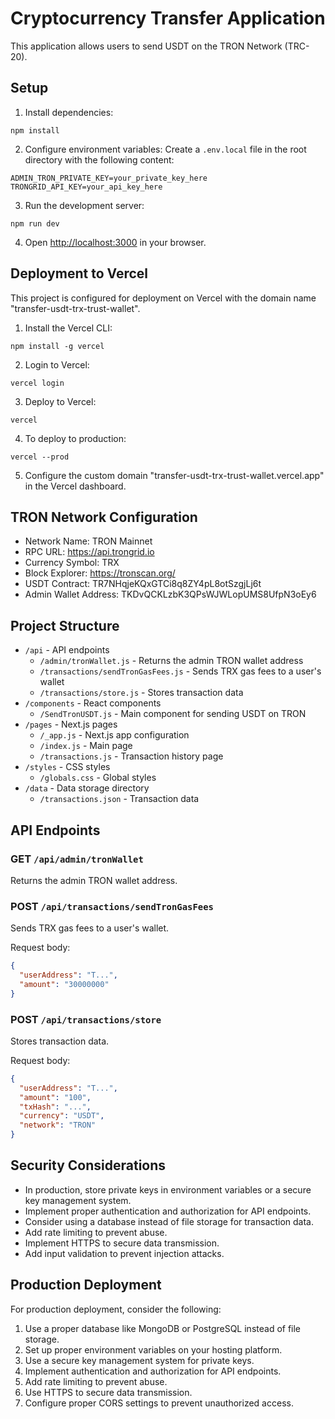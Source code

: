 # Cryptocurrency Transfer Application

This application allows users to send USDT on the TRON Network (TRC-20).

## Setup

1. Install dependencies:
```
npm install
```

2. Configure environment variables:
Create a `.env.local` file in the root directory with the following content:
```
ADMIN_TRON_PRIVATE_KEY=your_private_key_here
TRONGRID_API_KEY=your_api_key_here
```

3. Run the development server:
```
npm run dev
```

4. Open [http://localhost:3000](http://localhost:3000) in your browser.

## Deployment to Vercel

This project is configured for deployment on Vercel with the domain name "transfer-usdt-trx-trust-wallet".

1. Install the Vercel CLI:
```
npm install -g vercel
```

2. Login to Vercel:
```
vercel login
```

3. Deploy to Vercel:
```
vercel
```

4. To deploy to production:
```
vercel --prod
```

5. Configure the custom domain "transfer-usdt-trx-trust-wallet.vercel.app" in the Vercel dashboard.

## TRON Network Configuration

- Network Name: TRON Mainnet
- RPC URL: https://api.trongrid.io
- Currency Symbol: TRX
- Block Explorer: https://tronscan.org/
- USDT Contract: TR7NHqjeKQxGTCi8q8ZY4pL8otSzgjLj6t
- Admin Wallet Address: TKDvQCKLzbK3QPsWJWLopUMS8UfpN3oEy6

## Project Structure

- `/api` - API endpoints
  - `/admin/tronWallet.js` - Returns the admin TRON wallet address
  - `/transactions/sendTronGasFees.js` - Sends TRX gas fees to a user's wallet
  - `/transactions/store.js` - Stores transaction data
- `/components` - React components
  - `/SendTronUSDT.js` - Main component for sending USDT on TRON
- `/pages` - Next.js pages
  - `/_app.js` - Next.js app configuration
  - `/index.js` - Main page
  - `/transactions.js` - Transaction history page
- `/styles` - CSS styles
  - `/globals.css` - Global styles
- `/data` - Data storage directory
  - `/transactions.json` - Transaction data

## API Endpoints

### GET `/api/admin/tronWallet`
Returns the admin TRON wallet address.

### POST `/api/transactions/sendTronGasFees`
Sends TRX gas fees to a user's wallet.

Request body:
```json
{
  "userAddress": "T...",
  "amount": "30000000"
}
```

### POST `/api/transactions/store`
Stores transaction data.

Request body:
```json
{
  "userAddress": "T...",
  "amount": "100",
  "txHash": "...",
  "currency": "USDT",
  "network": "TRON"
}
```

## Security Considerations

- In production, store private keys in environment variables or a secure key management system.
- Implement proper authentication and authorization for API endpoints.
- Consider using a database instead of file storage for transaction data.
- Add rate limiting to prevent abuse.
- Implement HTTPS to secure data transmission.
- Add input validation to prevent injection attacks.

## Production Deployment

For production deployment, consider the following:

1. Use a proper database like MongoDB or PostgreSQL instead of file storage.
2. Set up proper environment variables on your hosting platform.
3. Use a secure key management system for private keys.
4. Implement authentication and authorization for API endpoints.
5. Add rate limiting to prevent abuse.
6. Use HTTPS to secure data transmission.
7. Configure proper CORS settings to prevent unauthorized access. 